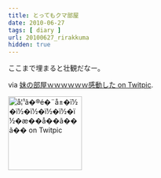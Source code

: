 ```yaml
---
title: とってもクマ部屋
date: 2010-06-27
tags: [ diary ]
url: 20100627_rirakkuma
hidden: true
---
```

ここまで埋まると壮観だなー。

<p>via <a href='http://twitpic.com/1wb94t'>妹の部屋ｗｗｗｗｗｗ感動した on Twitpic</a>.</p>
<a href="http://twitpic.com/1wb94t" title="&aring;&brvbar;&sup1;&atilde;�&reg;&eacute;�&uml;&aring;&plusmn;�&iuml;&frac12;�&iuml;&frac12;�&iuml;&frac12;�&iuml;&frac12;�&iuml;&frac12;�&iuml;&frac12;�&aelig;��&aring;��&atilde;��&atilde;�� on Twitpic"><img src="http://twitpic.com/show/thumb/1wb94t.jpg" width="150" height="150" alt="&aring;&brvbar;&sup1;&atilde;�&reg;&eacute;�&uml;&aring;&plusmn;�&iuml;&frac12;�&iuml;&frac12;�&iuml;&frac12;�&iuml;&frac12;�&iuml;&frac12;�&iuml;&frac12;�&aelig;��&aring;��&atilde;��&atilde;�� on Twitpic"/></a>

